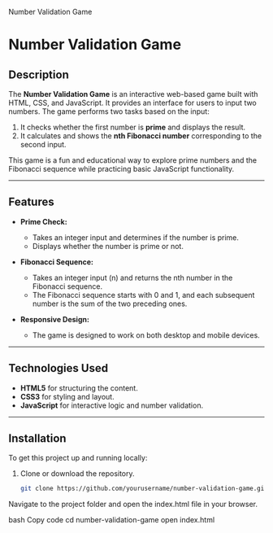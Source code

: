 Number Validation Game

# Number Validation Game

## Description
The **Number Validation Game** is an interactive web-based game built with HTML, CSS, and JavaScript. It provides an interface for users to input two numbers. The game performs two tasks based on the input:

1. It checks whether the first number is **prime** and displays the result.
2. It calculates and shows the **nth Fibonacci number** corresponding to the second input.

This game is a fun and educational way to explore prime numbers and the Fibonacci sequence while practicing basic JavaScript functionality.

---

## Features

- **Prime Check:** 
   - Takes an integer input and determines if the number is prime.
   - Displays whether the number is prime or not.

- **Fibonacci Sequence:** 
   - Takes an integer input (n) and returns the nth number in the Fibonacci sequence.
   - The Fibonacci sequence starts with 0 and 1, and each subsequent number is the sum of the two preceding ones.

- **Responsive Design:** 
   - The game is designed to work on both desktop and mobile devices.

---

## Technologies Used

- **HTML5** for structuring the content.
- **CSS3** for styling and layout.
- **JavaScript** for interactive logic and number validation.

---

## Installation

To get this project up and running locally:

1. Clone or download the repository.
   
   ```bash
   git clone https://github.com/yourusername/number-validation-game.git
   
Navigate to the project folder and open the index.html file in your browser.

bash
Copy code
cd number-validation-game
open index.html

